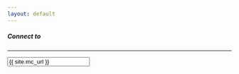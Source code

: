 ```yaml
---
layout: default
---
```


<div class="container">
    <div class="row">
        <div class="col-sm-3">
            <div class="sidebar" id="play">
                <div class="card mb-3">
                    <div class="card-body">
                        <h5 class="card-title heading">Connect to</h5>
                        <hr />
                        <input class="input" data-toggle="tooltip" data-placement="top" title="Click to select" onclick="this.select();" readonly="" type="text" value="{{ site.mc_url }}">
                    </div>
                </div>
            </div>
        </div>
        <div class="col-sm-9">
            <div class="status">
                <div class="card mb-3">
                    <div class="row no-gutters">
                        <div class="col-auto">
                            <img src="" class="card-img-left img-thumbnail" id="mapImage" onerror="this.src='{{ site.url }}/assets/images/fallback.png'">
                        </div>
                        <div class="col">
                            <div class="card-body">
                                <h5 class="card-title">
                                    <p id="mapName"></p>
                                    <p id="playerCount"></p>
                                    <p id="fallback"></p>
                                    <div id="players"></div>
                                </h5>
                            </div>
                        </div>
                    </div>
                </div>
            </div>
        </div>
    </div>
</div>

